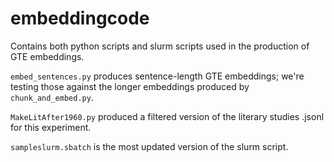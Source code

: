 embeddingcode
=============

Contains both python scripts and slurm scripts used in the production of GTE embeddings.

```embed_sentences.py``` produces sentence-length GTE embeddings; we're testing those against the longer embeddings produced by ```chunk_and_embed.py```. 

```MakeLitAfter1960.py``` produced a filtered version of the literary studies .jsonl for this experiment.

```sampleslurm.sbatch``` is the most updated version of the slurm script.